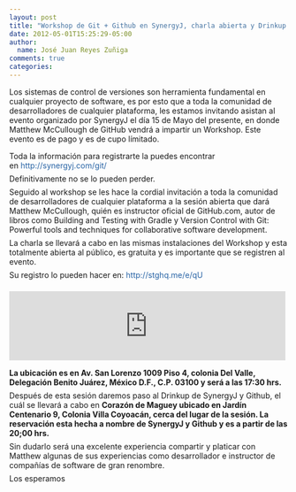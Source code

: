 ```yaml
---
layout: post
title: "Workshop de Git + Github en SynergyJ, charla abierta y Drinkup con @matthewmccull"
date: 2012-05-01T15:25:29-05:00
author:
  name: José Juan Reyes Zuñiga
comments: true
categories: 
---
```


<p>
  Los sistemas de control de versiones son herramienta fundamental en cualquier proyecto de software, es por esto que a toda la comunidad de desarrolladores de cualquier plataforma, les estamos invitando asistan al evento organizado por SynergyJ el d&iacute;a 15 de Mayo del presente, en donde Matthew McCullough de GitHub vendr&aacute; a impartir un Workshop. Este evento es de pago y es de cupo l&iacute;mitado.</p>
<p style="padding-top: 0px; padding-right: 0px; padding-bottom: 0.5em; padding-left: 0px; margin-top: 0px; margin-right: 0px; margin-bottom: 0px; margin-left: 0px; ">
  Toda la informaci&oacute;n para registrarte la puedes encontrar en&nbsp;<a href="http://synergyj.com/git/" style="color: rgb(39, 99, 165); text-decoration: none; " title="http://synergyj.com/git/">http://synergyj.com/git/</a></p>
<p style="padding-top: 0px; padding-right: 0px; padding-bottom: 0.5em; padding-left: 0px; margin-top: 0px; margin-right: 0px; margin-bottom: 0px; margin-left: 0px; ">
  Definitivamente no se lo pueden perder.</p>
  <!-- more -->
<p style="padding-top: 0px; padding-right: 0px; padding-bottom: 0.5em; padding-left: 0px; margin-top: 0px; margin-right: 0px; margin-bottom: 0px; margin-left: 0px; ">
  Seguido al workshop se les hace la cordial invitaci&oacute;n a toda la comunidad de desarrolladores de cualquier plataforma a la sesi&oacute;n abierta que dar&aacute; Matthew McCullough, qui&eacute;n es instructor oficial de GitHub.com, autor de libros como Building and Testing with Gradle y Version Control with Git: Powerful tools and techniques for collaborative software development.</p>
<p style="padding-top: 0px; padding-right: 0px; padding-bottom: 0.5em; padding-left: 0px; margin-top: 0px; margin-right: 0px; margin-bottom: 0px; margin-left: 0px; ">
  La charla se llevar&aacute; a cabo en las mismas instalaciones del Workshop y esta totalmente abierta al p&uacute;blico, es gratuita y es importante que se registren al evento.</p>
<p style="padding-top: 0px; padding-right: 0px; padding-bottom: 0.5em; padding-left: 0px; margin-top: 0px; margin-right: 0px; margin-bottom: 0px; margin-left: 0px; ">
  Su registro lo pueden hacer en:&nbsp;<a href="http://stghq.me/e/qU" style="color: rgb(39, 99, 165); text-decoration: none; " title="http://stghq.me/e/qU">http://stghq.me/e/qU</a></p>
<p>
  <iframe frameborder="0" height="125" marginheight="5" marginwidth="5" scrolling="auto" src="https://synergyj.stagehq.com/events/1444/external" width="500"></iframe></p>
<p style="padding-top: 0px; padding-right: 0px; padding-bottom: 0.5em; padding-left: 0px; margin-top: 0px; margin-right: 0px; margin-bottom: 0px; margin-left: 0px; ">
  <strong>La ubicaci&oacute;n es en Av. San Lorenzo 1009 Piso 4, colonia Del Valle, Delegaci&oacute;n Benito Ju&aacute;rez, M&eacute;xico D.F., C.P. 03100 y ser&aacute; a las 17:30 hrs.</strong></p>
<p style="padding-top: 0px; padding-right: 0px; padding-bottom: 0.5em; padding-left: 0px; margin-top: 0px; margin-right: 0px; margin-bottom: 0px; margin-left: 0px; ">
  Despu&eacute;s de esta sesi&oacute;n daremos paso al Drinkup de SynergyJ y Github, el cu&aacute;l se llevar&aacute; a cabo en <strong>Coraz&oacute;n de Maguey ubicado en Jard&iacute;n Centenario 9, Colonia Villa Coyoac&aacute;n, cerca del lugar de la sesi&oacute;n. La reservaci&oacute;n esta hecha a nombre de SynergyJ y Github y es a partir de las 20;00 hrs.</strong></p>
<p style="padding-top: 0px; padding-right: 0px; padding-bottom: 0.5em; padding-left: 0px; margin-top: 0px; margin-right: 0px; margin-bottom: 0px; margin-left: 0px; ">
  Sin dudarlo ser&aacute; una excelente experiencia compartir y platicar con Matthew algunas de sus experiencias como desarrollador e instructor de compa&ntilde;&iacute;as de software de gran renombre.</p>
<p style="padding-top: 0px; padding-right: 0px; padding-bottom: 0.5em; padding-left: 0px; margin-top: 0px; margin-right: 0px; margin-bottom: 0px; margin-left: 0px; ">
  Los esperamos</p>
<!--break-->
